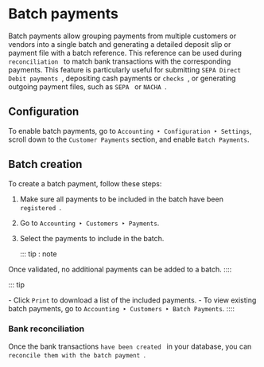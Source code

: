 # Batch payments

Batch payments allow grouping payments from multiple customers or
vendors into a single batch and generating a detailed deposit slip or
payment file with a batch reference. This reference can be used during
`reconciliation `
to match bank transactions with the corresponding payments. This feature
is particularly useful for submitting `SEPA Direct Debit
payments `, depositing cash
payments or `checks `, or generating outgoing payment files, such as
`SEPA ` or
`NACHA `.

## Configuration

To enable batch payments, go to
`Accounting ‣ Configuration ‣ Settings`, scroll down to the
`Customer Payments` section, and
enable `Batch Payments`.

## Batch creation 

To create a batch payment, follow these steps:

1.  Make sure all payments to be included in the batch have been
    `registered
    `.

2.  Go to `Accounting ‣ Customers ‣ Payments`.

3.  Select the payments to include in the batch.

    ::: tip
    : note

Once validated, no additional payments can be added to a batch.
::::

::: tip

\- Click `Print` to download a list
of the included payments. - To view existing batch payments, go to
`Accounting ‣ Customers ‣ Batch
Payments`.
::::

### Bank reconciliation

Once the bank transactions
`have been created `
in your database, you can
`reconcile them with the batch payment `.

